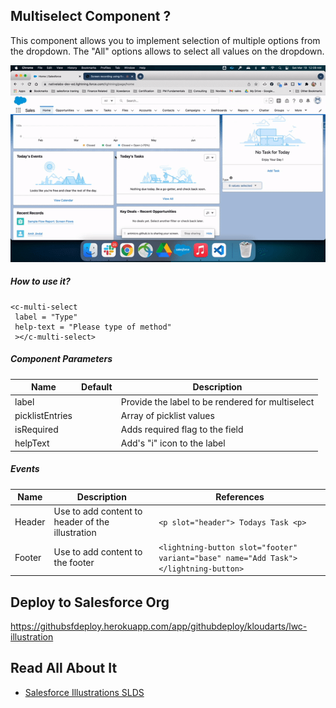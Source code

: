 
## Multiselect Component ?

This component allows you to implement selection of multiple options from the dropdown. The "All" options allows to select all values on the dropdown.

![plot](./multiselect.gif)

##### How to use it?

```
<c-multi-select
 label = "Type"
 help-text = "Please type of method"
 ></c-multi-select>
```

##### Component Parameters

| Name    | Default | Description                                                                                                                                                                                                                                                                                                                                                                                                                                                                                                                                                                                                                                                                                                                                                                                                                                                                                                                                                                                                                                                                                                                                                                                                                                                                                                                                                                                                                                                                                                                                                                                                                                                                                                                                                                                                                                                                                                                                                                                                                                                                                                                                                                                                                                                           |
| ------- | ------- | --------------------------------------------------------------------------------------------------------------------------------------------------------------------------------------------------------------------------------------------------------------------------------------------------------------------------------------------------------------------------------------------------------------------------------------------------------------------------------------------------------------------------------------------------------------------------------------------------------------------------------------------------------------------------------------------------------------------------------------------------------------------------------------------------------------------------------------------------------------------------------------------------------------------------------------------------------------------------------------------------------------------------------------------------------------------------------------------------------------------------------------------------------------------------------------------------------------------------------------------------------------------------------------------------------------------------------------------------------------------------------------------------------------------------------------------------------------------------------------------------------------------------------------------------------------------------------------------------------------------------------------------------------------------------------------------------------------------------------------------------------------------------------------------------------------------------------------------------------------------------------------------------------------------------------------------------------------------------------------------------------------------------------------------------------------------------------------------------------------------------------------------------------------------------------------------------------------------------------------------------------------------- |
| label |         | Provide the label to be rendered for multiselect  |
| picklistEntries |         | Array of picklist values                                                                                                                                                                                                                                                                                                                                                                                                                                                                                                                                                                                                                                                                                                                                                                                                                                                                                                                                                                                                                                                                                                                                                                                                                                                                                                                                                                                                                                                                                                                                                                                                                                                                                                                                                                                                                                                                                                                                                                                                                                                                                                                                                                                                                                   |
| isRequired |         | Adds required flag to the field                                                                                                                                                                                                                                                                                                                                                                                                                                                                                                                                                                                                                                                                                                                                                                                                                                                                                                                                                                                                                                                                                                                                                                                                                                                                                                                                                                                                                                                                                                                                                                                                                                                                                                                                                                                                                                                                                                                                                                                                                                                                                                                                                                                                                                   |
| helpText    |    | Add's "i" icon to the label                                                                                                                                                                                                                                                                                                                                                                                                                                                                                                                                                                                                                                                                                                                                                                                                                                                                                                                                                                                                                                                                                                                                                                                                                                                                                                                                                                                                                                                                                                                                                                                                                                                                                                                                                                                                                                                                                                                                                                                                                                                                                                                              |

##### Events

| Name                    | Description         | References                                                                                                                                                  |
| ----------------------- | -------------------------------- | ----------------------------------------------------------------------------------------------------------------------------------------------------------- |
| Header | Use to add content to header of the illustration                  |    ```<p slot="header"> Todays Task <p>```                                                                                                                                                         |
| Footer              | Use to add content to the footer |```<lightning-button slot="footer" variant="base" name="Add Task"></lightning-button>```  |

## Deploy to Salesforce Org
https://githubsfdeploy.herokuapp.com/app/githubdeploy/kloudarts/lwc-illustration

## Read All About It

- [Salesforce Illustrations SLDS](https://www.lightningdesignsystem.com/components/illustration/)

